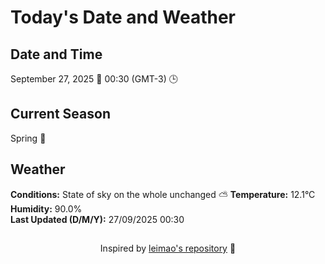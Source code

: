  # Today's Date and Weather
    
## Date and Time
September 27, 2025 📅
00:30 (GMT-3) 🕒

## Current Season
Spring 🌸
## Weather 
**Conditions:** State of sky on the whole unchanged ⛅
**Temperature:** 12.1°C  
**Humidity:** 90.0%  
**Last Updated (D/M/Y):** 27/09/2025 00:30
##
<div align="center">Inspired by <a href="https://github.com/leimao/What-Is-The-Date-Today">leimao's repository</a> 🌱</div>
